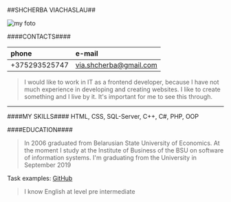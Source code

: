 ##SHCHERBA VIACHASLAU##

![my foto](https://via-shcherba.github.io/rsschool-2019Q1-cv/foto.JPG)

####CONTACTS####

|      phone    |        e-mail         |
|:--------------|:----------------------|
| +375293525747 | via.shcherba@gmail.com|

>I would like to work in IT as a frontend developer, because I have not much experience in developing
and creating websites. I like to create something and I live by it. It's important for me to see this through.

---
####MY SKILLS####
HTML, CSS, SQL-Server, C++, C#, PHP, OOP

####EDUCATION####
>In 2006 graduated from Belarusian State University of Economics.
At the moment I study at the Institute of Business of the BSU on software of
information systems. I'm graduating from the University in September 2019 
>
Task examples: [GitHub](https://github.com/via-shcherba/tasks-on-c-.git)

>I know English at level pre intermediate
